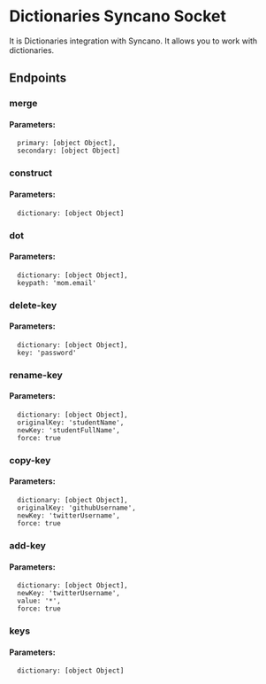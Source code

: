 # Dictionaries Syncano Socket

It is Dictionaries integration with Syncano. It allows you to work with dictionaries.

## Endpoints

### merge

#### Parameters:

      primary: [object Object],
      secondary: [object Object]


### construct

#### Parameters:

      dictionary: [object Object]


### dot

#### Parameters:

      dictionary: [object Object],
      keypath: 'mom.email'


### delete-key

#### Parameters:

      dictionary: [object Object],
      key: 'password'


### rename-key

#### Parameters:

      dictionary: [object Object],
      originalKey: 'studentName',
      newKey: 'studentFullName',
      force: true


### copy-key

#### Parameters:

      dictionary: [object Object],
      originalKey: 'githubUsername',
      newKey: 'twitterUsername',
      force: true


### add-key

#### Parameters:

      dictionary: [object Object],
      newKey: 'twitterUsername',
      value: '*',
      force: true


### keys

#### Parameters:

      dictionary: [object Object]

